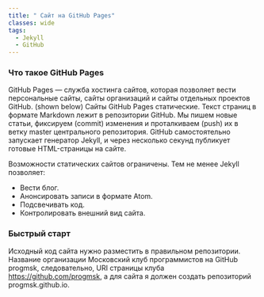 ```yaml
---
title: " Сайт на GitHub Pages"
classes: wide
tags: 
  - Jekyll
  - GitHub
---
```


### Что такое GitHub Pages
GitHub Pages — служба хостинга сайтов, которая позволяет вести персональные сайты, сайты организаций и сайты 
отдельных проектов GitHub.
(shown below)
Сайты GitHub Pages статические. Текст страниц в формате Markdown лежит в репозитории GitHub. 
Мы пишем новые статьи, фиксируем (commit) изменения и проталкиваем (push) их в ветку master центрального репозитория. 
GitHub самостоятельно запускает генератор Jekyll, и через несколько секунд публикует готовые HTML-страницы на сайте.

Возможности статических сайтов ограничены. Тем не менее Jekyll позволяет:

- Вести блог.
- Анонсировать записи в формате Atom.
- Подсвечивать код.
- Контролировать внешний вид сайта.

### Быстрый старт

Исходный код сайта нужно разместить в правильном репозитории. Название организации Московский клуб программистов на GitHub progmsk, следовательно, 
URI страницы клуба https://github.com/progmsk, а для сайта я должен создать репозиторий progmsk.github.io.
